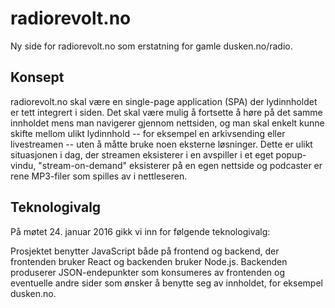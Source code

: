 # radiorevolt.no

Ny side for radiorevolt.no som erstatning for gamle dusken.no/radio.

## Konsept

radiorevolt.no skal være en single-page application (SPA) der lydinnholdet er tett integrert i siden. Det skal være mulig å fortsette å høre på det samme innholdet mens man navigerer gjennom nettsiden, og man skal enkelt kunne skifte mellom ulikt lydinnhold -- for eksempel en arkivsending eller livestreamen -- uten å måtte bruke noen eksterne løsninger. Dette er ulikt situasjonen i dag, der streamen eksisterer i en avspiller i et eget popup-vindu, "stream-on-demand" eksisterer på en egen nettside og podcaster er rene MP3-filer som spilles av i nettleseren.

## Teknologivalg

På møtet 24. januar 2016 gikk vi inn for følgende teknologivalg:

Prosjektet benytter JavaScript både på frontend og backend, der frontenden bruker React og backenden bruker Node.js. Backenden produserer JSON-endepunkter som konsumeres av frontenden og eventuelle andre sider som ønsker å benytte seg av innholdet, for eksempel dusken.no.